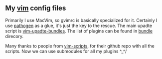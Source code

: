 ## My [vim][1] config files

Primarily I use MacVim, so gvimrc is basically specialized for it.
Certainly I use [pathogen][3] as a glue, it's just the key to the rescue. The main upadte script is [vim-upadte-bundles][2]. The list of plugins can be found in [bundle][4] direcory.

Many thanks to people from [vim-scripts][5], for their github repo with all the scripts. Now we can use submodules for all my plugins \^\_^/

[1]: http://www.vim.org/
[2]: https://github.com/bronson/vim-update-bundles
[3]: https://github.com/tpope/vim-pathogen
[4]: https://github.com/bthemad/vimfiles/tree/master/bundle
[5]: http://github.com/vim-scripts/

